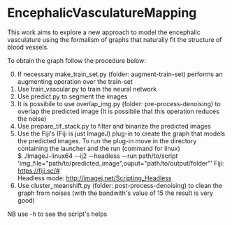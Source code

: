 # EncephalicVasculatureMapping
This work aims to explore a new approach to model the encephalic vasculature using the formalism of graphs that naturally fit the structure of blood vessels.

To obtain the graph follow the procedure below:

0) If necessary make_train_set.py (folder: augment-train-set) performs an augmenting operation over the train-set  
1) Use train_vascular.py to train the neural network  
2) Use predict.py to segment the images  
3) It is possibile to use overlap_img.py (folder: pre-process-denoising) to overlap the predicted image (It is possibile that    this operation reduces the noise)  
4) Use prepare_tif_stack.py to filter and binarize the predicted images  
5) Use the Fiji's (Fiji is just ImageJ) plug-in to create the graph that models the predicted images. To run the plug-in move    in the directory containing the launcher and the run (command for linux)  
   $ ./ImageJ-linux64 --ij2 --headless --run path/to/script 'img_file="path/to/predicted_image",ouput="path/to/output/folder"' 
   Fiji: https://fiji.sc/#  
   Headless mode: http://imagej.net/Scripting_Headless  
6) Use cluster_meanshift.py (folder: post-process-denoising) to clean the graph from noises (with the bandwith's value of 15      the result is very good)  

NB use -h to see the script's helps
